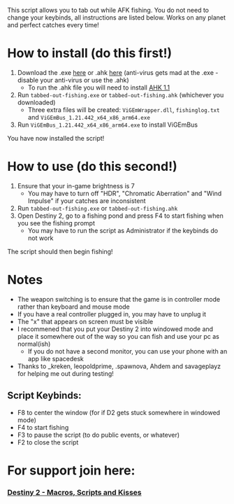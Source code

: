 This script allows you to tab out while AFK fishing. You do not need to change your keybinds, all instructions are listed below. Works on any planet and perfect catches every time!

# How to install (do this first!)
1. Download the .exe [here](https://github.com/Antraless/tabbed-out-fishing/raw/main/tabbed-out-fishing.exe) or .ahk [here](https://antraless.github.io/tabbed-out-fishing/tabbed-out-fishing.ahk) (anti-virus gets mad at the .exe - disable your anti-virus or use the .ahk)
   * To run the .ahk file you will need to install [AHK 1.1](https://www.autohotkey.com/download/ahk-install.exe)
2. Run `tabbed-out-fishing.exe` or `tabbed-out-fishing.ahk` (whichever you downloaded) 
   * Three extra files will be created: `ViGEmWrapper.dll`, `fishinglog.txt` and `ViGEmBus_1.21.442_x64_x86_arm64.exe`
3. Run `ViGEmBus_1.21.442_x64_x86_arm64.exe` to install ViGEmBus

You have now installed the script!
# How to use (do this second!)
1. Ensure that your in-game brightness is 7
   * You may have to turn off "HDR", "Chromatic Aberration" and "Wind Impulse" if your catches are inconsistent
2. Run `tabbed-out-fishing.exe` or `tabbed-out-fishing.ahk`
3. Open Destiny 2, go to a fishing pond and press F4 to start fishing when you see the fishing prompt
   * You may have to run the script as Administrator if the keybinds do not work

The script should then begin fishing!
# Notes
- The weapon switching is to ensure that the game is in controller mode rather than keyboard and mouse mode
- If you have a real controller plugged in, you may have to unplug it
- The "x" that appears on screen must be visible
- I recommened that you put your Destiny 2 into windowed mode and place it somewhere out of the way so you can fish and use your pc as normal(ish)
   * If you do not have a second monitor, you can use your phone with an app like spacedesk
- Thanks to _kreken, leopoldprime, .spawnova, Ahdem and savageplayz for helping me out during testing!
## Script Keybinds: 
- F8 to center the window (for if D2 gets stuck somewhere in windowed mode)
- F4 to start fishing
- F3 to pause the script (to do public events, or whatever)
- F2 to close the script
# For support join here:
### [Destiny 2 - Macros, Scripts and Kisses](https://discord.gg/KGyjysA5WY)
